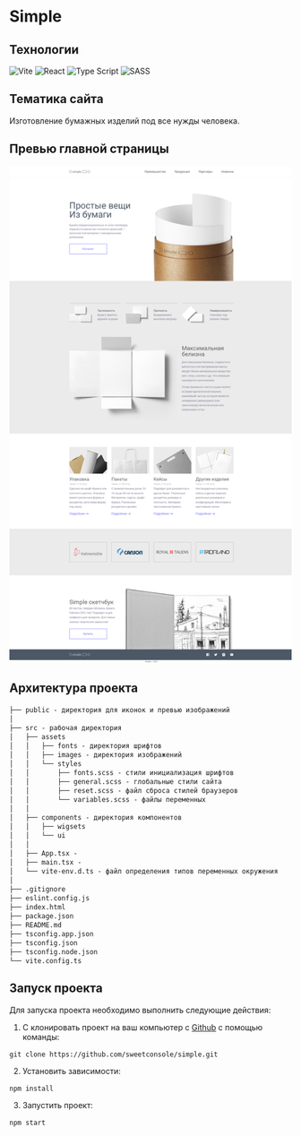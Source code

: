 # Simple

## Технологии

<div id="steck">
	<img src="https://cdn.jsdelivr.net/gh/devicons/devicon@latest/icons/vitejs/vitejs-original.svg" width="30" height="30" alt="Vite" />
	<img src="https://cdn.jsdelivr.net/gh/devicons/devicon@latest/icons/react/react-original-wordmark.svg" width="30" height="30" alt="React"/>
  <img src="https://cdn.jsdelivr.net/gh/devicons/devicon@latest/icons/typescript/typescript-original.svg" width="30" height="30" alt="Type Script"/>
	<img src="https://cdn.jsdelivr.net/gh/devicons/devicon@latest/icons/sass/sass-original.svg" width="30" height="30" alt="SASS"/>
</div>

## Тематика сайта
Изготовление бумажных изделий под все нужды человека.

## Превью главной страницы
<img src="public/screenshot.png" >

## Архитектура проекта

```
├── public - директория для иконок и превью изображений
│ 
├── src - рабочая директория
│   ├── assets
│   │	├── fonts - директория шрифтов
│   │	├── images - директория изображений
│   │   └── styles
│   │       ├── fonts.scss - стили инициализация шрифтов
│   │       ├── general.scss - глобальные стили сайта
│   │       ├── reset.scss - файл сброса стилей браузеров
│   │       └── variables.scss - файлы переменных
│   │
│   ├── components - директория компонентов
│   │	├── wigsets
│   │	└── ui 
│   │
│   ├── App.tsx - 
│   ├── main.tsx - 
│   └── vite-env.d.ts - файл определения типов переменных окружения 
│
├── .gitignore
├── eslint.config.js
├── index.html
├── package.json
├── README.md
├── tsconfig.app.json
├── tsconfig.json
├── tsconfig.node.json
└── vite.config.ts
```

## Запуск проекта

Для запуска проекта необходимо выполнить следующие действия:

1. С клонировать проект на ваш компьютер с [Github](https://github.com/sweetconsole/simple) с помощью команды:
```
git clone https://github.com/sweetconsole/simple.git
```
2. Установить зависимости:<br>
```
npm install
```
3. Запустить проект:<br>
```
npm start
```